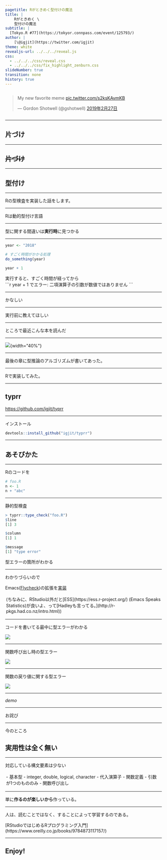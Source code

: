 ```yaml
---
pagetitle: Rがときめく型付けの魔法
title: |
    Rがときめく \
    型付けの魔法
subtitle: |
  [Tokyo.R #77](https://tokyor.connpass.com/event/125793/)
author: |
    [\@igjit](https://twitter.com/igjit)
theme: white
revealjs-url: ../../../reveal.js
css:
  - ../../../css/reveal.css
  - ../../../css/fix_highlight_zenburn.css
slideNumber: true
transition: none
history: true
---
```


<div style="display: inline-block">
<blockquote class="twitter-tweet" data-lang="ja"><p lang="en" dir="ltr">My new favorite meme <a href="https://t.co/s2ksKAvmKB">pic.twitter.com/s2ksKAvmKB</a></p>&mdash; Gordon Shotwell (@gshotwell) <a href="https://twitter.com/gshotwell/status/1100773100617121793?ref_src=twsrc%5Etfw">2019年2月27日</a></blockquote>
</div>

<script async src="https://platform.twitter.com/widgets.js" charset="utf-8"></script>

---

## 片づけ

---

## ~~片づけ~~

---

## 型付け

---

Rの型検査を実装した話をします。

---

Rは動的型付け言語

---

型に関する間違いは**実行時**に見つかる

---

```r
year <- "2018"

# すごく時間がかかる処理
do_something(year)

year + 1
```

<div class="fragment">
実行すると、すごく時間が経ってから
</div>

<div class="fragment">
```r
 year + 1 でエラー:  二項演算子の引数が数値ではありません
```
</div>

---

かなしい

---

実行前に教えてほしい

---

ところで最近こんな本を読んだ

---

![](images/copl.jpg){width="40%"}

---

最後の章に型推論のアルゴリズムが書いてあった。

---

Rで実装してみた。

---

## typrr

<https://github.com/igjit/typrr>

---

インストール

```r
devtools::install_github("igjit/typrr")
```

---

## あそびかた

---

Rのコードを

```r
# foo.R
n <- 1
n + "abc"
```

---

静的型検査

```r
> typrr::type_check("foo.R")
$line
[1] 3

$column
[1] 1

$message
[1] "type error"
```

型エラーの箇所がわかる

---

わかりづらいので

Emacs([Flycheck](https://www.flycheck.org))の拡張を[実装](https://github.com/igjit/typrr/blob/master/inst/emacs/flycheck-typrr.el)

<div class="fragment text-small" style="padding: 0.2em">
(ちなみに、RStudio以外だと[ESS](https://ess.r-project.org/) (Emacs Speaks Statistics)が良いよ、って[Hadleyも言ってる。](http://r-pkgs.had.co.nz/intro.html))
</div>

---

コードを書いてる最中に型エラーがわかる

![](images/flycheck1.png)

---

関数呼び出し時の型エラー

![](images/flycheck2.png)

---

関数の戻り値に関する型エラー

![](images/flycheck3.png)

---

*demo*

---

お詫び

---

今のところ

## 実用性は全く無い

---

対応している構文要素は少ない

<div style="padding: 0.2em">
- 基本型
    - integer, double, logical, character
- 代入演算子
- 関数定義
    - 引数が1つのもののみ
- 関数呼び出し
</div>

---

単に**作るのが楽しいから**作っている。

---

人は、読むことではなく、することによって学習するのである。

<p class="text-small">
[RStudioではじめるRプログラミング入門](https://www.oreilly.co.jp/books/9784873117157/)
</p>

---

## Enjoy!
